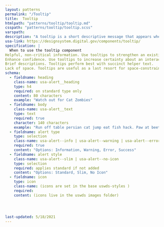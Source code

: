```yaml
---
layout: patterns
permalink: "/Tooltip"
title:  Tooltip
htmlpath: "patterns/tooltip/tooltip.md"
csspath: "patterns/tooltip/tooltip.scss"
varspath: 
description: "A tooltip is a short descriptive message that appears when a user hovers or focuses on an element." 
usa-link: https://designsystem.digital.gov/components/tooltip/
specification: |
  When to use the tooltip component
Helpful, non-critical information. Use tooltips to strengthen an existing message.
Enhance confidence. Use tooltips to increase certainty about an interaction.
Brief descriptions. Tooltips perform best with succinct helper text.
Lack of space. Tooltips are useful as a last resort for space-constrained UI. Explore other options for keeping content visible without a tooltip.
schema: 
  - fieldname: heading
    class-name: usa-alert__heading
    type: h4
    required: on standard type only
    content: 80 characters
    example: "Watch out for Cat Zombies"
  - fieldname: body
    class-name: usa-alert__text
    type: text
    required: true
    character: 140 characters
    example: "Run off table persian cat jump eat fish hack. Paw at beetle and eat it before it gets away demand"
  - fieldname: alert type
    type: selection
    class-name: usa-alert--info | usa-alert--warning | usa-alert--error | usa-alert--success
    required: true
    content: "Options: Information, Warning, Error, Success"
  - fieldname: alert style
    class-name: usa-alert--slim | usa-alert--no-icon
    type: selection
    required: applies standard if not added
    content: "Options: Standard, Slim, No Icon"
  - fieldname: icon
    type: icon
    class-name: (icons are set in the base uswds-styles )
    required: 
    content: (icons live in the uswds images folder)




last-updated: 5/18/2021
---
```


